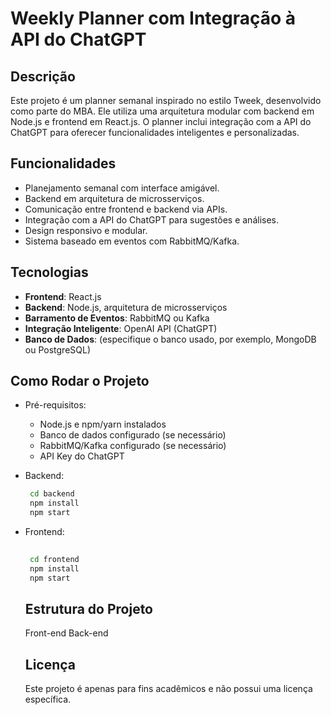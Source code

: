 # Weekly Planner com Integração à API do ChatGPT

## Descrição
Este projeto é um planner semanal inspirado no estilo Tweek, desenvolvido como parte do MBA. Ele utiliza uma arquitetura modular com backend em Node.js e frontend em React.js. O planner inclui integração com a API do ChatGPT para oferecer funcionalidades inteligentes e personalizadas.

## Funcionalidades
- Planejamento semanal com interface amigável.
- Backend em arquitetura de microsserviços.
- Comunicação entre frontend e backend via APIs.
- Integração com a API do ChatGPT para sugestões e análises.
- Design responsivo e modular.
- Sistema baseado em eventos com RabbitMQ/Kafka.

## Tecnologias
- **Frontend**: React.js
- **Backend**: Node.js, arquitetura de microsserviços
- **Barramento de Eventos**: RabbitMQ ou Kafka
- **Integração Inteligente**: OpenAI API (ChatGPT)
- **Banco de Dados**: (especifique o banco usado, por exemplo, MongoDB ou PostgreSQL)

## Como Rodar o Projeto

- Pré-requisitos:
  * Node.js e npm/yarn instalados
  * Banco de dados configurado (se necessário)
  * RabbitMQ/Kafka configurado (se necessário)
  * API Key do ChatGPT
 
- Backend:
  ``` bash
   cd backend
   npm install
   npm start
  
  ```
- Frontend:
  ``` bash
    
   cd frontend
   npm install
   npm start

  ```

  ## Estrutura do Projeto
  Front-end
  Back-end


  ## Licença
  Este projeto é apenas para fins acadêmicos e não possui uma licença específica.


  




